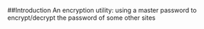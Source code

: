 ##Introduction
An encryption utility: using a master password to encrypt/decrypt 
the password of some other sites